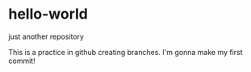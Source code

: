 # hello-world
just another repository

This is a practice in github creating branches. I'm gonna make my first commit!
